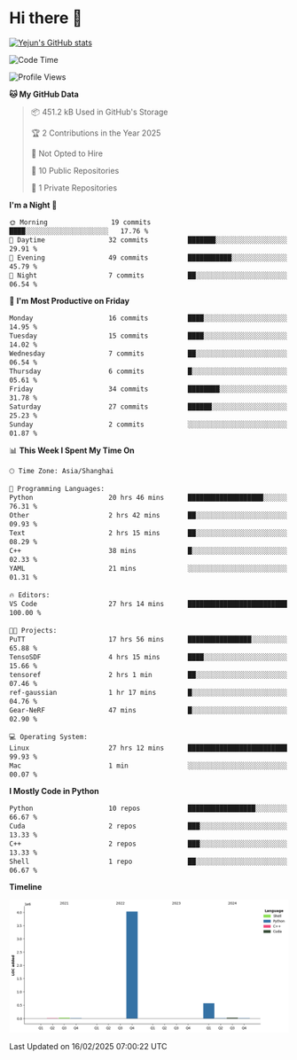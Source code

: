 # Hi there 👋


<!-- <img height="195px" src="https://github-readme-stats.vercel.app/api?username=yejun688&count_private=true&show_icons=true&hide_rank=true&title_color=0969da&bg_color=ffffff00&text_color=57606a&disable_animations=true"><img height="195px" src="https://github-readme-stats.vercel.app/api/top-langs?username=yejun688&layout=compact&title_color=0969da&bg_color=ffffff00&text_color=57606a"> -->

[![Yejun's GitHub stats](https://github-readme-stats.vercel.app/api?username=yejun688)](https://github.com/yejun688/github-readme-stats)

<!---
yejun688/yejun688 is a ✨ special ✨ repository because its `README.md` (this file) appears on your GitHub profile.
You can click the Preview link to take a look at your changes.
--->

<!--START_SECTION:waka-->
![Code Time](http://img.shields.io/badge/Code%20Time-804%20hrs-blue)

![Profile Views](http://img.shields.io/badge/Profile%20Views-91-blue)

**🐱 My GitHub Data** 

> 📦 451.2 kB Used in GitHub's Storage 
 > 
> 🏆 2 Contributions in the Year 2025
 > 
> 🚫 Not Opted to Hire
 > 
> 📜 10 Public Repositories 
 > 
> 🔑 1 Private Repositories 
 > 
**I'm a Night 🦉** 

```text
🌞 Morning                19 commits          ████░░░░░░░░░░░░░░░░░░░░░   17.76 % 
🌆 Daytime                32 commits          ███████░░░░░░░░░░░░░░░░░░   29.91 % 
🌃 Evening                49 commits          ███████████░░░░░░░░░░░░░░   45.79 % 
🌙 Night                  7 commits           ██░░░░░░░░░░░░░░░░░░░░░░░   06.54 % 
```
📅 **I'm Most Productive on Friday** 

```text
Monday                   16 commits          ████░░░░░░░░░░░░░░░░░░░░░   14.95 % 
Tuesday                  15 commits          ████░░░░░░░░░░░░░░░░░░░░░   14.02 % 
Wednesday                7 commits           ██░░░░░░░░░░░░░░░░░░░░░░░   06.54 % 
Thursday                 6 commits           █░░░░░░░░░░░░░░░░░░░░░░░░   05.61 % 
Friday                   34 commits          ████████░░░░░░░░░░░░░░░░░   31.78 % 
Saturday                 27 commits          ██████░░░░░░░░░░░░░░░░░░░   25.23 % 
Sunday                   2 commits           ░░░░░░░░░░░░░░░░░░░░░░░░░   01.87 % 
```


📊 **This Week I Spent My Time On** 

```text
🕑︎ Time Zone: Asia/Shanghai

💬 Programming Languages: 
Python                   20 hrs 46 mins      ███████████████████░░░░░░   76.31 % 
Other                    2 hrs 42 mins       ██░░░░░░░░░░░░░░░░░░░░░░░   09.93 % 
Text                     2 hrs 15 mins       ██░░░░░░░░░░░░░░░░░░░░░░░   08.29 % 
C++                      38 mins             █░░░░░░░░░░░░░░░░░░░░░░░░   02.33 % 
YAML                     21 mins             ░░░░░░░░░░░░░░░░░░░░░░░░░   01.31 % 

🔥 Editors: 
VS Code                  27 hrs 14 mins      █████████████████████████   100.00 % 

🐱‍💻 Projects: 
PuTT                     17 hrs 56 mins      ████████████████░░░░░░░░░   65.88 % 
TensoSDF                 4 hrs 15 mins       ████░░░░░░░░░░░░░░░░░░░░░   15.66 % 
tensoref                 2 hrs 1 min         ██░░░░░░░░░░░░░░░░░░░░░░░   07.46 % 
ref-gaussian             1 hr 17 mins        █░░░░░░░░░░░░░░░░░░░░░░░░   04.76 % 
Gear-NeRF                47 mins             █░░░░░░░░░░░░░░░░░░░░░░░░   02.90 % 

💻 Operating System: 
Linux                    27 hrs 12 mins      █████████████████████████   99.93 % 
Mac                      1 min               ░░░░░░░░░░░░░░░░░░░░░░░░░   00.07 % 
```

**I Mostly Code in Python** 

```text
Python                   10 repos            █████████████████░░░░░░░░   66.67 % 
Cuda                     2 repos             ███░░░░░░░░░░░░░░░░░░░░░░   13.33 % 
C++                      2 repos             ███░░░░░░░░░░░░░░░░░░░░░░   13.33 % 
Shell                    1 repo              ██░░░░░░░░░░░░░░░░░░░░░░░   06.67 % 
```



**Timeline**

![Lines of Code chart](https://raw.githubusercontent.com/yejun688/yejun688/main/assets/bar_graph.png)


 Last Updated on 16/02/2025 07:00:22 UTC
<!--END_SECTION:waka-->
